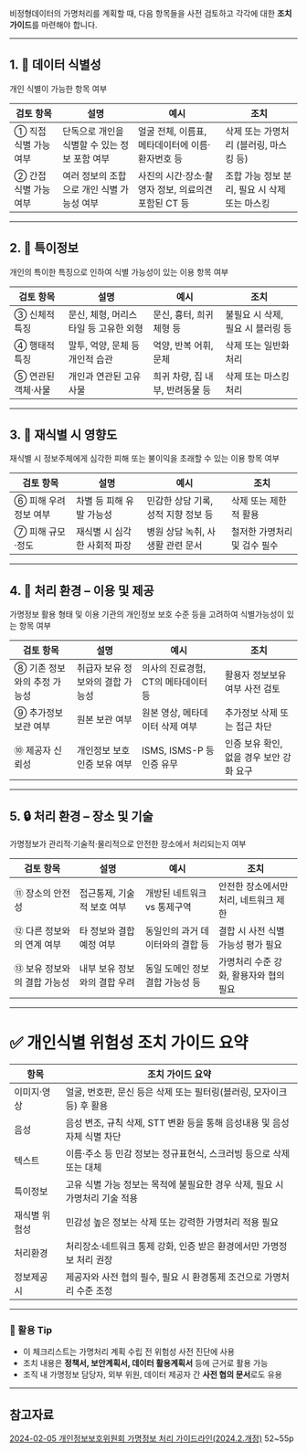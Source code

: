 


비정형데이터의 가명처리를 계획할 때, 다음 항목들을 사전 검토하고 각각에 대한 **조치 가이드**를 마련해야 합니다.

---

## 1. 📌 데이터 식별성

개인 식별이 가능한 항목 여부

| 검토 항목         | 설명                         | 예시                              | 조치                          |
| ------------- | -------------------------- | ------------------------------- | --------------------------- |
| ① 직접 식별 가능 여부 | 단독으로 개인을 식별할 수 있는 정보 포함 여부 | 얼굴 전체, 이름표, 메타데이터에 이름·환자번호 등    | 삭제 또는 가명처리 (블러링, 마스킹 등)     |
| ② 간접 식별 가능 여부 | 여러 정보의 조합으로 개인 식별 가능성 여부   | 사진의 시간·장소·촬영자 정보, 의료의견 포함된 CT 등 | 조합 가능 정보 분리, 필요 시 삭제 또는 마스킹 |

---

## 2. 🧬 특이정보

개인의 특이한 특징으로 인하여 식별 가능성이 있는 이용 항목 여부


|검토 항목|설명|예시|조치|
|---|---|---|---|
|③ 신체적 특징|문신, 체형, 머리스타일 등 고유한 외형|문신, 흉터, 희귀 체형 등|불필요 시 삭제, 필요 시 블러링 등|
|④ 행태적 특징|말투, 억양, 문체 등 개인적 습관|억양, 반복 어휘, 문체|삭제 또는 일반화 처리|
|⑤ 연관된 객체·사물|개인과 연관된 고유 사물|희귀 차량, 집 내부, 반려동물 등|삭제 또는 마스킹 처리|

---

## 3. 🚨 재식별 시 영향도

재식별 시 정보주체에게 심각한 피해 또는 불이익을 초래할 수 있는 이용 항목 여부

|검토 항목|설명|예시|조치|
|---|---|---|---|
|⑥ 피해 우려 정보 여부|차별 등 피해 유발 가능성|민감한 상담 기록, 성적 지향 정보 등|삭제 또는 제한적 활용|
|⑦ 피해 규모·정도|재식별 시 심각한 사회적 파장|병원 상담 녹취, 사생활 관련 문서|철저한 가명처리 및 검수 필수|

---

## 4. 🏢 처리 환경 – 이용 및 제공

가명정보 활용 형태 및 이용 기관의 개인정보 보호 수준 등을 고려하여 식별가능성이 있는 항목 여부

|검토 항목|설명|예시|조치|
|---|---|---|---|
|⑧ 기존 정보와의 추정 가능성|취급자 보유 정보와의 결합 가능성|의사의 진료경험, CT의 메타데이터 등|활용자 정보보유 여부 사전 검토|
|⑨ 추가정보 보관 여부|원본 보관 여부|원본 영상, 메타데이터 삭제 여부|추가정보 삭제 또는 접근 차단|
|⑩ 제공자 신뢰성|개인정보 보호 인증 보유 여부|ISMS, ISMS-P 등 인증 유무|인증 보유 확인, 없을 경우 보안 강화 요구|

---

## 5. 🔒 처리 환경 – 장소 및 기술

가명정보가 관리적·기술적·물리적으로 안전한 장소에서 처리되는지 여부

| 검토 항목            | 설명               | 예시                 | 조치                     |
| ---------------- | ---------------- | ------------------ | ---------------------- |
| ⑪ 장소의 안전성        | 접근통제, 기술적 보호 여부  | 개방된 네트워크 vs 통제구역   | 안전한 장소에서만 처리, 네트워크 제한  |
| ⑫ 다른 정보와의 연계 여부  | 타 정보와 결합 예정 여부   | 동일인의 과거 데이터와의 결합 등 | 결합 시 사전 식별 가능성 평가 필요   |
| ⑬ 보유 정보와의 결합 가능성 | 내부 보유 정보와의 결합 우려 | 동일 도메인 정보 결합 가능성 등 | 가명처리 수준 강화, 활용자와 협의 필요 |

---

# ✅ 개인식별 위험성 조치 가이드 요약

|항목|조치 가이드 요약|
|---|---|
|이미지·영상|얼굴, 번호판, 문신 등은 삭제 또는 필터링(블러링, 모자이크 등) 후 활용|
|음성|음성 변조, 규칙 삭제, STT 변환 등을 통해 음성내용 및 음성자체 식별 차단|
|텍스트|이름·주소 등 민감 정보는 정규표현식, 스크러빙 등으로 삭제 또는 대체|
|특이정보|고유 식별 가능 정보는 목적에 불필요한 경우 삭제, 필요 시 가명처리 기술 적용|
|재식별 위험성|민감성 높은 정보는 삭제 또는 강력한 가명처리 적용 필요|
|처리환경|처리장소·네트워크 통제 강화, 인증 받은 환경에서만 가명정보 처리 권장|
|정보제공 시|제공자와 사전 협의 필수, 필요 시 환경통제 조건으로 가명처리 수준 조정|

---

### 📝 활용 Tip

- 이 체크리스트는 가명처리 계획 수립 전 위험성 사전 진단에 사용
- 조치 내용은 **정책서, 보안계획서, 데이터 활용계획서** 등에 근거로 활용 가능
- 조직 내 가명정보 담당자, 외부 위원, 데이터 제공자 간 **사전 협의 문서**로도 유용
    

---

## 참고자료

[2024-02-05 개인정보보호위원회 가명정보 처리 가이드라인(2024.2.개정)](https://www.pipc.go.kr/np/cop/bbs/selectBoardArticle.do?bbsId=BS217&mCode=D010030000&nttId=9900) 52~55p